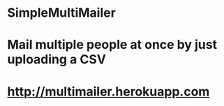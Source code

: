 # SimpleMultiMailer

# Mail multiple people at once by just uploading a CSV

# http://multimailer.herokuapp.com
